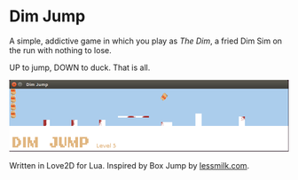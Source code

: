 # Dim Jump

A simple, addictive game in which you play as *The Dim*, a fried Dim Sim on the run with nothing to lose.

UP to jump, DOWN to duck. That is all.

![Dim Jump](/assets/screenshot.png?raw=true "Dim Jump")

Written in Love2D for Lua. Inspired by Box Jump by [lessmilk.com](http://lessmilk.com/).
